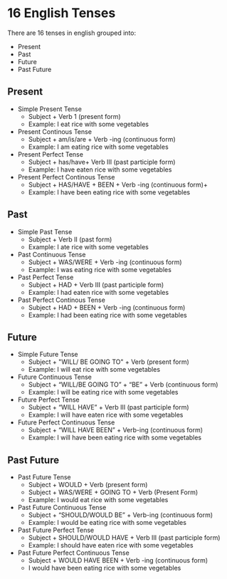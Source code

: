 # 16 English Tenses

There are 16 tenses in english grouped into:
- Present
- Past
- Future
- Past Future

## Present
- Simple Present Tense
    - Subject + Verb 1 (present form)
    - Example: I eat rice with some vegetables
- Present Continous Tense
    - Subject + am/is/are + Verb -ing (continuous form)
    - Example: I am eating rice with some vegetables
- Present Perfect Tense
    - Subject + has/have+ Verb III (past participle form)
    - Example: I have eaten rice with some vegetables
- Present Perfect Continous Tense
    - Subject + HAS/HAVE + BEEN + Verb -ing (continuous form)+
    - Example: I have been eating rice with some vegetables

## Past
- Simple Past Tense
    - Subject + Verb II (past form)
    - Example: I ate rice with some vegetables
- Past Continuous Tense
    - Subject + WAS/WERE + Verb -ing (continuous form)
    - Example: I was eating rice with some vegetables
- Past Perfect Tense
    - Subject + HAD + Verb III (past participle form)
    - Example: I had eaten rice with some vegetables
- Past Perfect Continous Tense
    - Subject + HAD + BEEN + Verb -ing (continuous form)
    - Example: I had been eating rice with some vegetables

## Future
- Simple Future Tense
    - Subject + "WILL/ BE GOING TO" + Verb (present form)
    - Example: I will eat rice with some vegetables
- Future Continuous Tense
    - Subject + “WILL/BE GOING TO” + “BE” + Verb (continuous form)
    - Example: I will be eating rice with some vegetables
- Future Perfect Tense
    - Subject + “WILL HAVE” + Verb III (past participle form)
    - Example: I will have eaten rice with some vegetables
- Future Perfect Continuous Tense
    - Subject + “WILL HAVE BEEN” + Verb-ing (continuous form)
    - Example: I will have been eating rice with some vegetables

## Past Future
- Past Future Tense
    - Subject + WOULD + Verb (present form)
    - Subject + WAS/WERE + GOING TO + Verb (Present Form)
    - Example: I would eat rice with some vegetables
- Past Future Continuous Tense
    - Subject + “SHOULD/WOULD BE” + Verb-ing (continuous form)
    - Example: I would be eating rice with some vegetables
- Past Future Perfect Tense
    - Subject + SHOULD/WOULD HAVE + Verb III (past participle form)
    - Example: I should have eaten rice with some vegetables
- Past Future Perfect Continuous Tense
    - Subject + WOULD HAVE BEEN + Verb -ing (continuous form)
    - I would have been eating rice with some vegetables